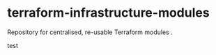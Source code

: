 # terraform-infrastructure-modules
Repository for centralised, re-usable Terraform modules
.  
  
test
